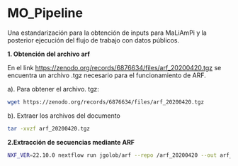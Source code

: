 # MO_Pipeline

Una estandarización para la obtención de inputs para MaLiAmPi y la posterior ejecución del flujo de trabajo con datos públicos.

**1. Obtención del archivo arf**

En el link https://zenodo.org/records/6876634/files/arf_20200420.tgz se encuentra un archivo .tgz 
necesario para el funcionamiento de ARF. 

  a). Para obtener el archivo. tgz:
```bash
wget https://zenodo.org/records/6876634/files/arf_20200420.tgz
```
  b). Extraer los archivos del documento 
```bash
tar -xvzf arf_20200420.tgz 
```
**2.Extracción de secuencias mediante ARF**
```bash
NXF_VER=22.10.0 nextflow run jgolob/arf --repo /arf_20200420 --out arf_repo_reads --email your@email.com --min_len 1200 --ncbi_concurrent_connections 8 --retry_max 3 --api_key your.api.key
```

